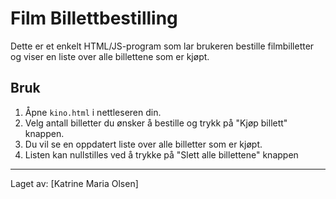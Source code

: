 # Film Billettbestilling

Dette er et enkelt HTML/JS-program som lar brukeren bestille filmbilletter og viser en liste over alle billettene som er kjøpt.

## Bruk

1. Åpne `kino.html` i nettleseren din.
2. Velg antall billetter du ønsker å bestille og trykk på "Kjøp billett" knappen.
3. Du vil se en oppdatert liste over alle billetter som er kjøpt.
4. Listen kan nullstilles ved å trykke på "Slett alle billettene" knappen

---

Laget av: [Katrine Maria Olsen]
